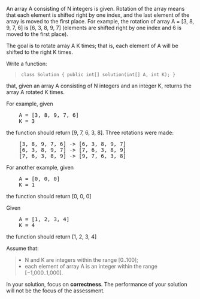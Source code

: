 <div class="brinza-task-description">
<p>An array A consisting of N integers is given. Rotation of the array means that each element is shifted right by one index, and the last element of the array is moved to the first place. For example, the rotation of array A = [3, 8, 9, 7, 6] is [6, 3, 8, 9, 7] (elements are shifted right by one index and 6 is moved to the first place).</p>
<p>The goal is to rotate array A K times; that is, each element of A will be shifted to the right K times.</p>
<p>Write a function:</p>
<blockquote><p style="font-family: monospace; font-size: 9pt; display: block; white-space: pre-wrap"><tt>class Solution { public int[] solution(int[] A, int K); }</tt></p></blockquote>
<p>that, given an array A consisting of N integers and an integer K, returns the array A rotated K times.</p>
<p>For example, given</p>
<tt style="white-space:pre-wrap">    A = [3, 8, 9, 7, 6]
    K = 3</tt>
<p>the function should return [9, 7, 6, 3, 8]. Three rotations were made:</p>
<tt style="white-space:pre-wrap">    [3, 8, 9, 7, 6] -&gt; [6, 3, 8, 9, 7]
    [6, 3, 8, 9, 7] -&gt; [7, 6, 3, 8, 9]
    [7, 6, 3, 8, 9] -&gt; [9, 7, 6, 3, 8]</tt>
<p>For another example, given</p>
<tt style="white-space:pre-wrap">    A = [0, 0, 0]
    K = 1</tt>
<p>the function should return [0, 0, 0]</p>
<p>Given</p>
<tt style="white-space:pre-wrap">    A = [1, 2, 3, 4]
    K = 4</tt>
<p>the function should return [1, 2, 3, 4]</p>
<p>Assume that:</p>
<blockquote><ul style="margin: 10px;padding: 0px;"><li>N and K are integers within the range [<span class="number">0</span>..<span class="number">100</span>];</li>
<li>each element of array A is an integer within the range [<span class="number">−1,000</span>..<span class="number">1,000</span>].</li>
</ul>
</blockquote><p>In your solution, focus on <b><b>correctness</b></b>. The performance of your solution will not be the focus of the assessment.</p>
</div>